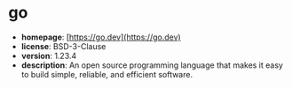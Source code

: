 # go

- **homepage**: [https://go.dev](https://go.dev)
- **license**: BSD-3-Clause
- **version**: 1.23.4
- **description**: An open source programming language that makes it easy to build simple, reliable, and efficient software.

